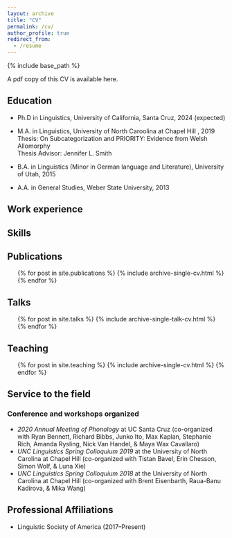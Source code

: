 ```yaml
---
layout: archive
title: "CV"
permalink: /cv/
author_profile: true
redirect_from:
  - /resume
---
```


{% include base_path %}

A pdf copy of this CV is available here.

## Education

* Ph.D in Linguistics, University of California, Santa Cruz, 2024 (expected)
* M.A. in Linguistics, University of North Caroolina at Chapel Hill , 2019  
  Thesis: On Subcategorization and PRIORITY: Evidence from Welsh Allomorphy  
  Thesis Advisor: Jennifer L. Smith
* B.A. in Linguistics (Minor in German language and Literature), University of Utah, 2015

* A.A. in General Studies, Weber State University, 2013  

## Work experience
  
## Skills

## Publications

  <ul>{% for post in site.publications %}
    {% include archive-single-cv.html %}
  {% endfor %}</ul>
  
## Talks

  <ul>{% for post in site.talks %}
    {% include archive-single-talk-cv.html %}
  {% endfor %}</ul>
  
## Teaching

  <ul>{% for post in site.teaching %}
    {% include archive-single-cv.html %}
  {% endfor %}</ul>
  
## Service to the field

### Conference and workshops organized

* *2020 Annual Meeting of Phonology* at UC Santa Cruz (co-organized with Ryan Bennett, Richard Bibbs, Junko Ito, Max Kaplan, Stephanie Rich, Amanda Rysling, Nick Van Handel, & Maya Wax Cavallaro)
* *UNC Linguistics Spring Colloquium 2019* at the University of North Carolina at Chapel Hill (co-organized with Tistan Bavel, Erin Chesson, Simon Wolf, & Luna Xie)
* *UNC Linguistics Spring Colloquium 2018* at the University of North Carolina at Chapel Hill (co-organized with Brent Eisenbarth, Raua-Banu Kadirova, & Mika Wang)


## Professional Affiliations

* Linguistic Society of America (2017–Present)